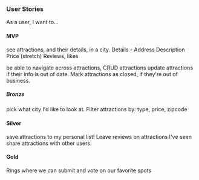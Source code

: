 ### User Stories
As a user, I want to...
#### MVP
see attractions, and their details, in a city.
    Details - 
            Address
            Description
            Price
           (stretch) Reviews, likes

be able to navigate across attractions, CRUD attractions
update attractions if their info is out of date.
Mark attractions as closed, if they're out of business.

##### Bronze
pick what city I'd like to look at.
Filter attractions by: type, price, zipcode

#### Silver
save attractions to my personal list!
Leave reviews on attractions I've seen
share  attractions with other users.

#### Gold
Rings where we can submit and vote on our favorite spots
